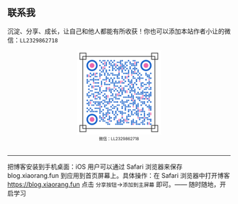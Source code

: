 ## 联系我

沉淀、分享、成长，让自己和他人都能有所收获！你也可以添加本站作者小让的微信：`LL2329862718`

<div align="center">
    <img src="./public/images/personal/wechat.png?raw=true" width="190" height="190">
    <div style="font-size: 9px;">微信：LL2329862718</div>
    <br/>
</div>

---

把博客安装到手机桌面：iOS 用户可以通过 Safari 浏览器来保存 blog.xiaorang.fun 到应用到首页屏幕上。具体操作：在 Safari 浏览器中打开博客 https://blog.xiaorang.fun 点击 `分享按钮`->`添加到主屏幕` 即可。—— 随时随地，开启学习

